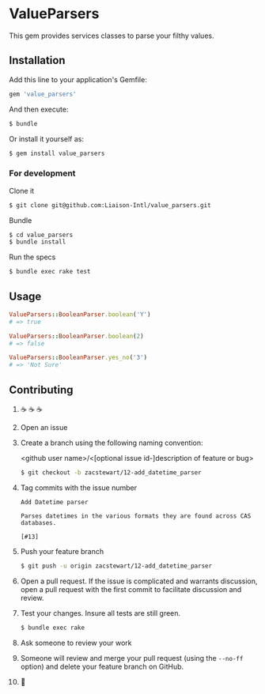 # ValueParsers

This gem provides services classes to parse your filthy values.

## Installation

Add this line to your application's Gemfile:

```ruby
gem 'value_parsers'
```

And then execute:

```sh
$ bundle
```

Or install it yourself as:

```sh
$ gem install value_parsers
```

### For development

Clone it

```sh
$ git clone git@github.com:Liaison-Intl/value_parsers.git
```

Bundle

```sh
$ cd value_parsers
$ bundle install
```

Run the specs

```sh
$ bundle exec rake test
```

## Usage

```ruby
ValueParsers::BooleanParser.boolean('Y')
# => true

ValueParsers::BooleanParser.boolean(2)
# => false

ValueParsers::BooleanParser.yes_no('3')
# => 'Not Sure'
```

## Contributing

  1. :coffee: :coffee: :coffee:
  2. Open an issue
  3. Create a branch using the following naming convention:

     \<github user name\>/\<[optional issue id-]description of feature or bug\>

     ```sh
     $ git checkout -b zacstewart/12-add_datetime_parser
     ```

  4. Tag commits with the issue number

      ```commit
      Add Datetime parser

      Parses datetimes in the various formats they are found across CAS databases.

      [#13]
      ```
  5. Push your feature branch

     ```sh
     $ git push -u origin zacstewart/12-add_datetime_parser
     ```
  6. Open a pull request. If the issue is complicated and warrants discussion,
     open a pull request with the first commit to facilitate discussion and
     review.
  7. Test your changes. Insure all tests are still green.

     ```sh
     $ bundle exec rake
     ```
  8. Ask someone to review your work
  9. Someone will review and merge your pull request (using the `--no-ff` option) and delete
     your feature branch on GitHub.
  10. :beers:
